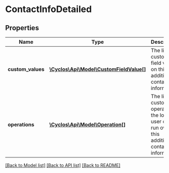 # ContactInfoDetailed

## Properties
Name | Type | Description | Notes
------------ | ------------- | ------------- | -------------
**custom_values** | [**\Cyclos\Api\Model\CustomFieldValue[]**](CustomFieldValue.md) | The list of custom field values on this additional contact information | [optional] 
**operations** | [**\Cyclos\Api\Model\Operation[]**](Operation.md) | The list of custom operations the logged user can run over this additional contact information | [optional] 

[[Back to Model list]](../../README.md#documentation-for-models) [[Back to API list]](../../README.md#documentation-for-api-endpoints) [[Back to README]](../../README.md)

